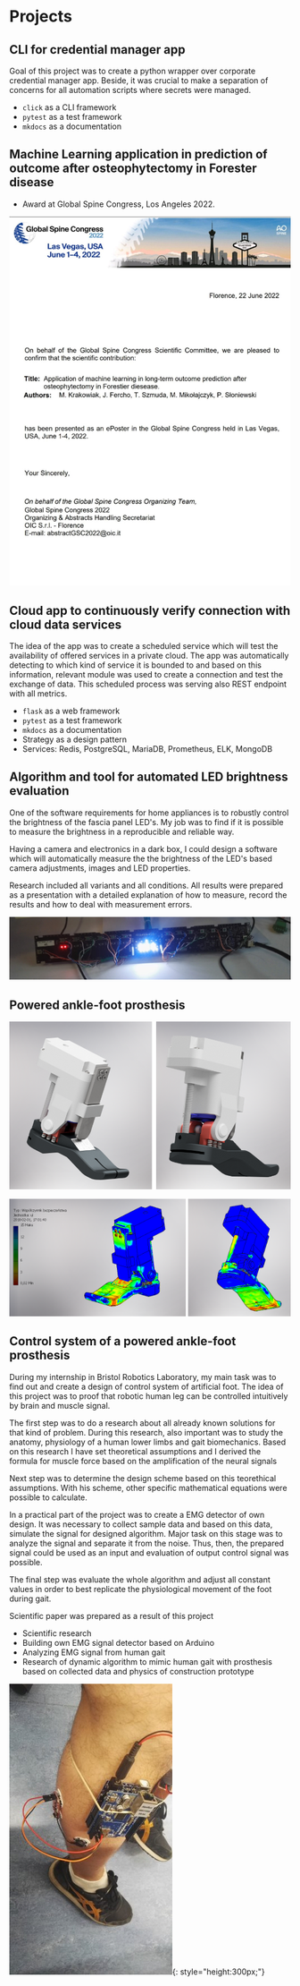 # Projects

## CLI for credential manager app
Goal of this project was to create a python wrapper over corporate credential manager app.
Beside, it was crucial to make a separation of concerns for all automation scripts where secrets were managed.

- `click` as a CLI framework
- `pytest` as a test framework
- `mkdocs` as a documentation

## Machine Learning application in prediction of outcome after osteophytectomy in Forester disease 
- Award at Global Spine Congress, Los Angeles 2022.

![cert](images/sci_paper_los_angeles.jpeg)

## Cloud app to continuously verify connection with cloud data services
The idea of the app was to create a scheduled service which will test the availability of offered services in a private cloud.
The app was automatically detecting to which kind of service it is bounded to and based on this information,
relevant module was used to create a connection and test the exchange of data.
This scheduled process was serving also REST endpoint with all metrics.

- `flask` as a web framework
- `pytest` as a test framework
- `mkdocs` as a documentation
- Strategy as a design pattern
- Services: Redis, PostgreSQL, MariaDB, Prometheus, ELK, MongoDB

## Algorithm and tool for automated LED brightness evaluation
One of the software requirements for home appliances is to robustly control the brightness of the fascia panel LED's.
My job was to find if it is possible to measure the brightness in a reproducible and reliable way.

Having a camera and electronics in a dark box, I could design a software which will automatically measure the the brightness of the LED's
based camera adjustments, images and LED properties.

Research included all variants and all conditions. All results were prepared as a presentation with a detailed explanation of 
how to measure, record the results and how to deal with measurement errors.

![electronics](images/dishwasher_electronics.png)

## Powered ankle-foot prosthesis

![design](images/prosthesis_design.png)

![stress](images/prosthesis_stress.png)

## Control system of a powered ankle-foot prosthesis

During my internship in Bristol Robotics Laboratory, my main task was to find out and create a design of control system of artificial foot. The idea of this project was to proof that robotic human leg can be controlled intuitively by brain and muscle signal.

The first step was to do a research about all already known solutions for that kind of problem.
During this research, also important was to study the anatomy, physiology of a human lower limbs and gait biomechanics.
Based on this research I have set theoretical assumptions and I derived the formula for muscle force based on the amplification of the neural signals

Next step was to determine the design scheme based on this teorethical assumptions. With his scheme, other specific mathematical equations were possible to calculate.

In a practical part of the project was to create a EMG detector of own design. It was necessary to collect sample data and based on this data, simulate the signal for designed algorithm. Major task on this stage was to analyze the signal and separate it from the noise. Thus, then, the prepared signal could be used as an input and evaluation of output control signal was possible.

The final step was evaluate the whole algorithm and adjust all constant values in order to best replicate the physiological movement of the foot during gait.

Scientific paper was prepared as a result of this project 

- Scientific research
- Building own EMG signal detector based on Arduino
- Analyzing EMG signal from human gait
- Research of dynamic algorithm to mimic human gait with prosthesis based on collected data and physics of construction prototype

![emg-detector](images/emg_detector.jpg){: style="height:300px;"}
